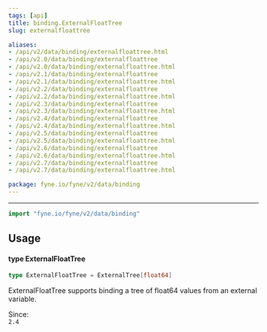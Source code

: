 ```yaml
---
tags: [api]
title: binding.ExternalFloatTree
slug: externalfloattree

aliases:
- /api/v2/data/binding/externalfloattree.html
- /api/v2.0/data/binding/externalfloattree
- /api/v2.0/data/binding/externalfloattree.html
- /api/v2.1/data/binding/externalfloattree
- /api/v2.1/data/binding/externalfloattree.html
- /api/v2.2/data/binding/externalfloattree
- /api/v2.2/data/binding/externalfloattree.html
- /api/v2.3/data/binding/externalfloattree
- /api/v2.3/data/binding/externalfloattree.html
- /api/v2.4/data/binding/externalfloattree
- /api/v2.4/data/binding/externalfloattree.html
- /api/v2.5/data/binding/externalfloattree
- /api/v2.5/data/binding/externalfloattree.html
- /api/v2.6/data/binding/externalfloattree
- /api/v2.6/data/binding/externalfloattree.html
- /api/v2.7/data/binding/externalfloattree
- /api/v2.7/data/binding/externalfloattree.html

package: fyne.io/fyne/v2/data/binding
---
```



---
```go
import "fyne.io/fyne/v2/data/binding"
```

## Usage

#### type ExternalFloatTree

```go
type ExternalFloatTree = ExternalTree[float64]
```

ExternalFloatTree supports binding a tree of float64 values from an external variable.


<div class="since">Since: <code>
2.4</code></div>
